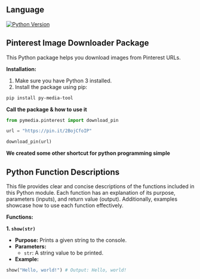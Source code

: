 ## Language

[![Python Version](https://img.shields.io/badge/Python-3.10.0-blue)](https://www.python.org/)

## Pinterest Image Downloader Package

This Python package helps you download images from Pinterest URLs.

**Installation:**

1. Make sure you have Python 3 installed.
2. Install the package using pip:

```bash
pip install py-media-tool
```

**Call the package & how to use it**
``` python
from pymedia.pinterest import download_pin

url = "https://pin.it/2BojCfoIP"

download_pin(url)
```

**We created some other shortcut for python programming simple**

## Python Function Descriptions

This file provides clear and concise descriptions of the functions included in this Python module. Each function has an explanation of its purpose, parameters (inputs), and return value (output). Additionally, examples showcase how to use each function effectively.

**Functions:**

**1. `show(str)`**

* **Purpose:** Prints a given string to the console.
* **Parameters:**
    * `str`: A string value to be printed.
* **Example:**

```python
show("Hello, world!") # Output: Hello, world!

